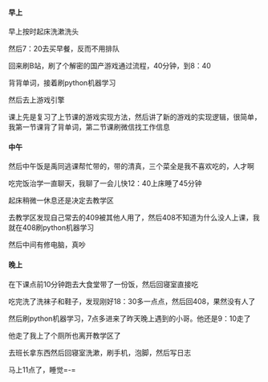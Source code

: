 #### 早上

早上按时起床洗漱洗头

然后7：20去买早餐，反而不用排队

回来刷B站，刷了个解密的国产游戏通过流程，40分钟，到8：40

背背单词，接着刷python机器学习

然后去上游戏引擎

课上先是复习了上节课的游戏实现方法，然后讲了新的游戏的实现逻辑，很简单，我第一节课背了背单词，第二节课刷微信找工作信息

#### 中午

然后中午饭是禹同逃课帮忙带的，带的清真，三个菜全是我不喜欢吃的，人才啊

吃完饭治学一直聊天，我聊了一会儿快12：40上床睡了45分钟

起床稍微一休息还是决定去教学区

去教学区发现自己常去的409被其他人用了，然后408不知道为什么没人上课，我就在408刷python机器学习

然后中间有修电脑，真吵

#### 晚上

在下课点前10分钟跑去大食堂带了一份饭，然后回寝室直接吃

吃完洗了洗袜子和鞋子，发现刚好18：30多一点点，然后回408，果然没有人了

然后刷python机器学习，7点多进来了昨天晚上遇到的小哥。他还是9：10走了

他走了我上了个厕所也离开教学区了

去班长拿东西然后回寝室洗漱，刷手机，泡脚，然后写日志

马上11点了，睡觉=-=
